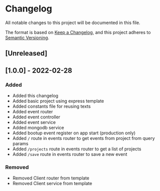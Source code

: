 # Changelog

All notable changes to this project will be documented in this file.

The format is based on [Keep a Changelog](https://keepachangelog.com/en/1.0.0/),
and this project adheres to [Semantic Versioning](https://semver.org/spec/v2.0.0.html).

## [Unreleased]

## [1.0.0] - 2022-02-28

### Added

- Added this changelog
- Added basic project using express template
- Added constants file for reusing texts
- Added event router
- Added event controller
- Added event service
- Added mongodb service
- Added bootup event register on app start (production only)
- Added `/` route in events router to get events from project from query params
- Added `/projects` route in events router to get a list of projects
- Added `/save` route in events router to save a new event

### Removed

- Removed Client router from template
- Removed Client service from template
